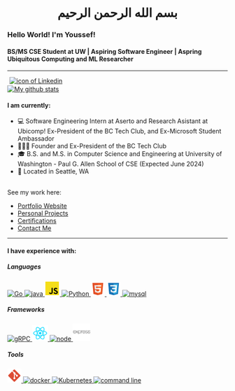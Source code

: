 <!--
**Rock2003/Rock2003** is a ✨ _special_ ✨ repository because its `README.md` (this file) appears on your GitHub profile.

Here are some ideas to get you started:

- 🔭 I’m currently working on ...
- 🌱 I’m currently learning ...
- 👯 I’m looking to collaborate on ...
- 🤔 I’m looking for help with ...
- 💬 Ask me about ...
- 📫 How to reach me: ...
- 😄 Pronouns: ...
- ⚡ Fun fact: ...
-->


<h1 align="center">بسم الله الرحمن الرحيم</h1>

### Hello World! I'm Youssef!
#### BS/MS CSE Student at UW | Aspiring Software Engineer | Aspring Ubiquitous Computing and ML Researcher
<hr>

<span>
<a href="https://www.linkedin.com/in/youssef-ben/" target="Contact me" style="margin:5px">
  <img src="https://cdn-icons-png.flaticon.com/512/174/174857.png" alt="icon of Linkedin" width="30px" />
   </a>
  <br>

<a href="https://github.com/anuraghazra/github-readme-stats">
  <img align="center" src="https://github-readme-stats.anuraghazra1.vercel.app/api?username=Rock2003&show_icons=true&include_all_commits=true&theme=tokyonight" alt="My github stats" />
</a>  
  

</span>

#### I am currently:
- 💻 Software Engineering Intern at Aserto and Research Asistant at Ubicomp! Ex-President of the BC Tech Club, and Ex-Microsoft Student Ambassador
- 👩🏽‍🏫 Founder and Ex-President of the BC Tech Club
- 🎓 B.S. and M.S. in Computer Science and Engineering at University of Washington - Paul G. Allen School of CSE (Expected June 2024)  
- 📍 Located in Seattle, WA  


<p>
  <br>See my work here:
<ul>
    <li> <a href="https://www.ybentaleb.tk/">Portfolio Website</a></li>
  <li>  <a href="https://www.ybentaleb.tk/projects">Personal Projects</a></li>
  <li>  <a href="https://www.ybentaleb.tk/certs">Certifications</a></li>
  <li>  <a href="https://www.ybentaleb.tk/contact">Contact Me</a></li>
  </ul>
</p>

<hr>


#### I have experience with:
##### Languages
<span>
    <!-- Go -->
  <a href="https://go.dev/">
    <img src="https://go.dev/blog/go-brand/Go-Logo/SVG/Go-Logo_Blue.svg" alt="Go" height="35px" />
  </a>
  <!-- Java -->
  <a href="https://docs.oracle.com/en/java/javase/11/docs/api/index.html">
    <img src="https://upload.wikimedia.org/wikipedia/en/3/30/Java_programming_language_logo.svg" alt="java" height="35px" />
  </a>
  <!-- Javascript -->
  <a href="https://developer.mozilla.org/en-US/docs/Web/JavaScript/Reference">
    <img src="https://github.com/vscode-icons/vscode-icons/raw/master/icons/file_type_js_official.svg" alt="javascript" height="35px" />
  </a>
  <!-- Python -->
  <a href="https://www.python.org/">
    <img src="https://cdn3.iconfinder.com/data/icons/logos-and-brands-adobe/512/267_Python-512.png" alt="Python" height="35px" />
  </a>
  <!-- html -->
  <a href="https://developer.mozilla.org/en-US/docs/Web/HTML">
    <img src="https://github.com/vscode-icons/vscode-icons/raw/master/icons/file_type_html.svg" alt="html" height="32px" />
  </a>
  <!-- css -->
  <a href="https://developer.mozilla.org/en-US/docs/Web/CSS">
    <img src="https://github.com/vscode-icons/vscode-icons/raw/master/icons/file_type_css.svg" alt="css" height="32px" />
  </a>
  <!-- MySQL -->
  <a href="https://dev.mysql.com/doc/">
    <img src="https://upload.wikimedia.org/wikipedia/en/d/dd/MySQL_logo.svg" alt="mysql" height="32px" />
  </a>
</span>

##### Frameworks
<span>
  <!-- gRPC -->
  <a href="https://grpc.io/">
    <img src="https://cncf-branding.netlify.app/img/projects/grpc/horizontal/color/grpc-horizontal-color.svg" alt="gRPC" height="30px" />
  </a>
  <!-- React -->
  <a href="https://reactjs.org/">
    <img src="https://github.com/vscode-icons/vscode-icons/raw/master/icons/file_type_reactjs.svg" alt="react" height="36px" />
  </a>
  <!-- node -->
  <a href="https://nodejs.org/en/docs/">
    <img src="https://upload.wikimedia.org/wikipedia/commons/d/d9/Node.js_logo.svg" alt="node" height="32px" />
  </a>
  <!-- express -->
   <a href="https://expressjs.com" target="_blank"> <img src="https://raw.githubusercontent.com/devicons/devicon/master/icons/express/express-original-wordmark.svg" alt="express" width="40" height="40"/> </a>
</span>

##### Tools
<span>
  <!-- Git -->
  <a href="https://git-scm.com/">
    <img src="https://github.com/vscode-icons/vscode-icons/raw/master/icons/file_type_git.svg" alt="git" height="32px" />
  </a>
  <!-- docker -->
  <a href="https://www.docker.com/">
    <img src="https://www.svgrepo.com/show/349342/docker.svg" alt="docker" height="32px" />
  </a>  
  <!-- Kubernetes -->
  <a href="https://kubernetes.io/">
    <img src="https://www.vectorlogo.zone/logos/kubernetes/kubernetes-icon.svg" alt="Kubernetes" height="32px" />
  </a>  
  <!-- command line -->
  <a href="https://www.gnu.org/software/bash/manual/bash.html">
    <img src="https://miro.medium.com/max/448/1*Fq0GuTM3LZ7S6I_mW1hD9A.png" alt="command line" height="32px" />
  </a>

</span>

